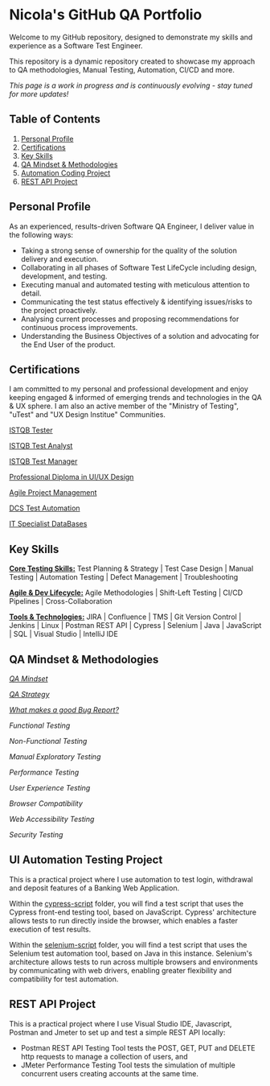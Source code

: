 # Nicola's GitHub QA Portfolio

Welcome to my GitHub repository, designed to demonstrate my skills and experience as a Software Test Engineer. 

This repository is a dynamic repository created to showcase my approach to QA methodologies, Manual Testing, Automation, CI/CD and more. 

*This page is a work in progress and is continuously evolving - stay tuned for more updates!*

## Table of Contents

1. [Personal Profile](#personal-profile)
2. [Certifications](#certifications)
3. [Key Skills](#key-skills)
5. [QA Mindset & Methodologies](#qa-mindset--methodologies)
6. [Automation Coding Project](#ui-automation-testing-project)
7. [REST API Project](#rest-api-project)


## Personal Profile

As an experienced, results-driven Software QA Engineer, I deliver value in the following ways: 

- Taking a strong sense of ownership for the quality of the solution delivery and execution.
- Collaborating in all phases of Software Test LifeCycle including design, development, and testing.
- Executing manual and automated testing with meticulous attention to detail.
- Communicating the test status effectively & identifying issues/risks to the project proactively.
- Analysing current processes and proposing recommendations for continuous process improvements.
- Understanding the Business Objectives of a solution and advocating for the End User of the product. 



## Certifications

I am committed to my personal and professional development and enjoy keeping engaged & informed of emerging trends and technologies in the QA & UX sphere. 
I am also an active member of the "Ministry of Testing", "uTest" and "UX Design Institue" Communities. 

[ISTQB Tester](./Certifications/ISTQB_Certifications/Tester.pdf)

[ISTQB Test Analyst](https://github.com/nicola-deb/qa-testing-portfolio/tree/main/Certifications/ISTQB_Certifications/Test_Analyst.pdf)

[ISTQB Test Manager](./Certifications/ISTQB_Certifications/Test_Manager.pdf)

[Professional Diploma in UI/UX Design](./Certifications/UX_Design_Institute/UX_Design.pdf)

[Agile Project Management](./Certifications/Agile_Project_Management/AgilePMCert2024.png)

[DCS Test Automation](./Certifications/DCS_Test_Automation_Course/Automation.pdf)

[IT Specialist DataBases](https://www.credly.com/earner/earned/badge/4b27d3ed-1459-4238-91d6-683f0493f2ac)


## Key Skills

**<u>Core Testing Skills:</u>**
Test Planning & Strategy | Test Case Design | Manual Testing | Automation Testing | Defect Management | Troubleshooting

**<u>Agile & Dev Lifecycle:</u>**
Agile Methodologies | Shift-Left Testing | CI/CD Pipelines | Cross-Collaboration

**<u>Tools & Technologies:</u>**
JIRA | Confluence | TMS | Git Version Control | Jenkins | Linux | Postman REST API | Cypress | Selenium | Java | JavaScript | SQL | Visual Studio | IntelliJ IDE 



## QA Mindset & Methodologies

*[QA Mindset](./QA_Methodologies/QA_Mindset)*

*[QA Strategy](./QA_Methodologies/QA_Strategy)*

*[What makes a good Bug Report?](./QA_Methodologies/Defect_Reporting)*

*Functional Testing*

*Non-Functional Testing*

*Manual Exploratory Testing*

*Performance Testing*

*User Experience Testing*

*Browser Compatibility*

*Web Accessibility Testing*

*Security Testing*


## UI Automation Testing Project

This is a practical project where I use automation to test login, withdrawal and deposit features of a Banking Web Application.
 
Within the [cypress-script](https://github.com/nicola-deb/software-testing-portfolio/tree/main/Automation_Testing/cypress-script) folder, you will find a test script that uses the Cypress front-end testing tool, based on JavaScript. Cypress' architecture allows tests to run directly inside the browser, which enables a faster execution of test results.

Within the [selenium-script](https://github.com/nicola-deb/software-testing-portfolio/tree/main/Automation_Testing/selenium-script) folder, you will find a test script that uses the Selenium test automation tool, based on Java in this instance. 
Selenium's architecture allows tests to run across multiple browsers and environments by communicating with web drivers, enabling greater flexibility and compatibility for test automation.


## REST API Project

This is a practical project where I use Visual Studio IDE, Javascript, Postman and Jmeter to set up and test a simple REST API locally:

- Postman REST API Testing Tool tests the POST, GET, PUT and DELETE http requests to manage a collection of users, and
- JMeter Performance Testing Tool tests the simulation of multiple concurrent users creating accounts at the same time. 
